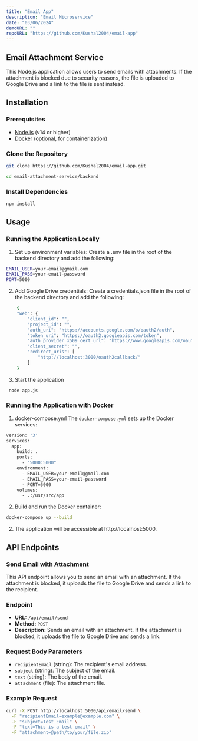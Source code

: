 ```yaml
---
title: "Email App"
description: "Email Microservice"
date: "03/06/2024"
demoURL: ""
repoURL: "https://github.com/Kushal2004/email-app"
---
```


## Email Attachment Service

This Node.js application allows users to send emails with attachments. If the attachment is blocked due to security reasons, the file is uploaded to Google Drive and a link to the file is sent instead.


## Installation

 ### Prerequisites
- [Node.js](https://nodejs.org/) (v14 or higher)
- [Docker](https://www.docker.com/) (optional, for containerization)

 ### Clone the Repository
```bash
git clone https://github.com/Kushal2004/email-app.git

cd email-attachment-service/backend
```

### Install Dependencies

```bash
npm install
```

## Usage
### Running the Application Locally
1. Set up environment variables:
Create a .env file in the root of the backend directory and add the following:

```bash
EMAIL_USER=your-email@gmail.com
EMAIL_PASS=your-email-password
PORT=5000
```
2. Add Google Drive credentials:
Create a credentials.json file in the root of the backend directory and add the following:
```bash
    {
    "web": {
        "client_id": "",
        "project_id": "",
        "auth_uri": "https://accounts.google.com/o/oauth2/auth",
        "token_uri": "https://oauth2.googleapis.com/token",
        "auth_provider_x509_cert_url": "https://www.googleapis.com/oauth2/v1/certs",
        "client_secret": "",
        "redirect_uris": [
            "http://localhost:3000/oauth2callback/"
        ]
    }

```

3. Start the application
```bash
 node app.js
```

### Running the Application with Docker

1. docker-compose.yml
The `docker-compose.yml` sets up the Docker services:

```bash
version: '3'
services:
  app:
    build: .
    ports:
      - "5000:5000"
    environment:
      - EMAIL_USER=your-email@gmail.com
      - EMAIL_PASS=your-email-password
      - PORT=5000
    volumes:
      - .:/usr/src/app

```
2. Build and run the Docker container:

```bash
docker-compose up --build

```
2. The application will be accessible at http://localhost:5000.


## API Endpoints


### Send Email with Attachment

This API endpoint allows you to send an email with an attachment. If the attachment is blocked, it uploads the file to Google Drive and sends a link to the recipient.

### Endpoint

- **URL:** `/api/email/send`
- **Method:** `POST`
- **Description:** Sends an email with an attachment. If the attachment is blocked, it uploads the file to Google Drive and sends a link.
  
### Request Body Parameters

- `recipientEmail` (string): The recipient's email address.
- `subject` (string): The subject of the email.
- `text` (string): The body of the email.
- `attachment` (file): The attachment file.

### Example Request

```bash
curl -X POST http://localhost:5000/api/email/send \
  -F "recipientEmail=example@example.com" \
  -F "subject=Test Email" \
  -F "text=This is a test email" \
  -F "attachment=@path/to/your/file.zip"
  ```
